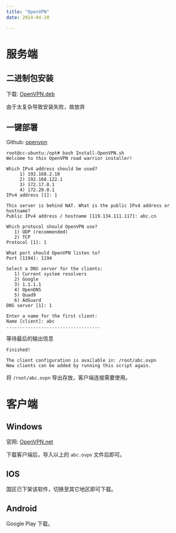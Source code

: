 ```yaml
---
title: "OpenVPN"
date: 2024-04-20

---
```


# 服务端

## 二进制包安装
下载: [OpenVPN.deb](https://ubuntu.com/server/docs/service-openvpn)

由于太复杂导致安装失败，故放弃

## 一键部署
Github: [openvpn](https://github.com/Nyr/openvpn-install)

```shell
root@cc-ubuntu:/opt# bash Install-OpenVPN.sh
Welcome to this OpenVPN road warrior installer!

Which IPv4 address should be used?
     1) 192.168.2.10
     2) 192.168.122.1
     3) 172.17.0.1
     4) 172.20.0.1
IPv4 address [1]: 1

This server is behind NAT. What is the public IPv4 address or hostname?
Public IPv4 address / hostname [119.134.111.117]: abc.cn

Which protocol should OpenVPN use?
   1) UDP (recommended)
   2) TCP
Protocol [1]: 1

What port should OpenVPN listen to?
Port [1194]: 1194

Select a DNS server for the clients:
   1) Current system resolvers
   2) Google
   3) 1.1.1.1
   4) OpenDNS
   5) Quad9
   6) AdGuard
DNS server [1]: 1

Enter a name for the first client:
Name [client]: abc
...................................
```

等待最后的输出信息

```shell
Finished!

The client configuration is available in: /root/abc.ovpn
New clients can be added by running this script again.
```

将 `/root/abc.ovpn` 导出存放，客户端连接需要使用。

# 客户端

## Windows

官网: [OpenVPN.net](https://openvpn.net/community-downloads/)

下载客户端后，导入以上的 `abc.ovpn` 文件后即可。

## IOS

国区已下架该软件，切换至其它地区即可下载。


## Android

Google Play 下载。